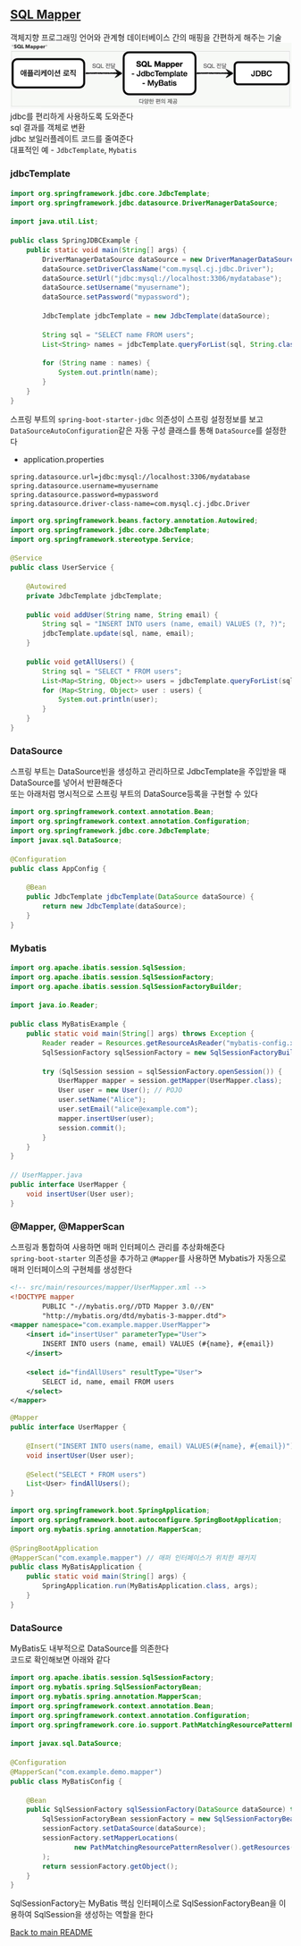 ## [SQL Mapper](docs/sqlmapper.md)
객체지향 프로그래밍 언어와 관계형 데이터베이스 간의 매핑을 간편하게 해주는 기술
![img_2.png](img_2.png)
jdbc를 편리하게 사용하도록 도와준다<br>
sql 결과를 객체로 변환<br>
jdbc 보일러플레이트 코드를 줄여준다<br>
대표적인 예 - `JdbcTemplate`, `Mybatis`

### jdbcTemplate
```java
import org.springframework.jdbc.core.JdbcTemplate;
import org.springframework.jdbc.datasource.DriverManagerDataSource;

import java.util.List;

public class SpringJDBCExample {
    public static void main(String[] args) {
        DriverManagerDataSource dataSource = new DriverManagerDataSource();
        dataSource.setDriverClassName("com.mysql.cj.jdbc.Driver");
        dataSource.setUrl("jdbc:mysql://localhost:3306/mydatabase");
        dataSource.setUsername("myusername");
        dataSource.setPassword("mypassword");

        JdbcTemplate jdbcTemplate = new JdbcTemplate(dataSource);

        String sql = "SELECT name FROM users";
        List<String> names = jdbcTemplate.queryForList(sql, String.class);

        for (String name : names) {
            System.out.println(name);
        }
    }
}
```
스프링 부트의 `spring-boot-starter-jdbc` 의존성이 스프링 설정정보를 보고<br> `DataSourceAutoConfiguration`같은 자동 구성 클래스를 통해 `DataSource`를 설정한다<br>
- application.properties
```properties
spring.datasource.url=jdbc:mysql://localhost:3306/mydatabase
spring.datasource.username=myusername
spring.datasource.password=mypassword
spring.datasource.driver-class-name=com.mysql.cj.jdbc.Driver
```
```java
import org.springframework.beans.factory.annotation.Autowired;
import org.springframework.jdbc.core.JdbcTemplate;
import org.springframework.stereotype.Service;

@Service
public class UserService {

    @Autowired
    private JdbcTemplate jdbcTemplate;

    public void addUser(String name, String email) {
        String sql = "INSERT INTO users (name, email) VALUES (?, ?)";
        jdbcTemplate.update(sql, name, email);
    }

    public void getAllUsers() {
        String sql = "SELECT * FROM users";
        List<Map<String, Object>> users = jdbcTemplate.queryForList(sql);
        for (Map<String, Object> user : users) {
            System.out.println(user);
        }
    }
}
```
### DataSource
스프링 부트는 DataSource빈을 생성하고 관리하므로 JdbcTemplate을 주입받을 때 DataSource를 넣어서 반환해준다<br>
또는 아래처럼 명시적으로 스프링 부트의 DataSource등록을 구현할 수 있다
```java
import org.springframework.context.annotation.Bean;
import org.springframework.context.annotation.Configuration;
import org.springframework.jdbc.core.JdbcTemplate;
import javax.sql.DataSource;

@Configuration
public class AppConfig {

    @Bean
    public JdbcTemplate jdbcTemplate(DataSource dataSource) {
        return new JdbcTemplate(dataSource);
    }
}
```
### Mybatis
```java
import org.apache.ibatis.session.SqlSession;
import org.apache.ibatis.session.SqlSessionFactory;
import org.apache.ibatis.session.SqlSessionFactoryBuilder;

import java.io.Reader;

public class MyBatisExample {
    public static void main(String[] args) throws Exception {
        Reader reader = Resources.getResourceAsReader("mybatis-config.xml");
        SqlSessionFactory sqlSessionFactory = new SqlSessionFactoryBuilder().build(reader);
        
        try (SqlSession session = sqlSessionFactory.openSession()) {
            UserMapper mapper = session.getMapper(UserMapper.class);
            User user = new User(); // POJO
            user.setName("Alice");
            user.setEmail("alice@example.com");
            mapper.insertUser(user);
            session.commit();
        }
    }
}

// UserMapper.java
public interface UserMapper {
    void insertUser(User user);
}
```
### @Mapper, @MapperScan
스프링과 통합하여 사용하면 매퍼 인터페이스 관리를 추상화해준다<br>
`spring-boot-starter` 의존성을 추가하고 `@Mapper`를 사용하면 Mybatis가 자동으로 매퍼 인터페이스의 구현체를 생성한다


```xml
<!-- src/main/resources/mapper/UserMapper.xml -->
<!DOCTYPE mapper
        PUBLIC "-//mybatis.org//DTD Mapper 3.0//EN"
        "http://mybatis.org/dtd/mybatis-3-mapper.dtd">
<mapper namespace="com.example.mapper.UserMapper">
    <insert id="insertUser" parameterType="User">
        INSERT INTO users (name, email) VALUES (#{name}, #{email})
    </insert>

    <select id="findAllUsers" resultType="User">
        SELECT id, name, email FROM users
    </select>
</mapper>

```
```java
@Mapper
public interface UserMapper {

    @Insert("INSERT INTO users(name, email) VALUES(#{name}, #{email})")
    void insertUser(User user);

    @Select("SELECT * FROM users")
    List<User> findAllUsers();
}
```
```java
import org.springframework.boot.SpringApplication;
import org.springframework.boot.autoconfigure.SpringBootApplication;
import org.mybatis.spring.annotation.MapperScan;

@SpringBootApplication
@MapperScan("com.example.mapper") // 매퍼 인터페이스가 위치한 패키지
public class MyBatisApplication {
    public static void main(String[] args) {
        SpringApplication.run(MyBatisApplication.class, args);
    }
}
```
### DataSource 
MyBatis도 내부적으로 DataSource를 의존한다<br>
코드로 확인해보면 아래와 같다
```java
import org.apache.ibatis.session.SqlSessionFactory;
import org.mybatis.spring.SqlSessionFactoryBean;
import org.mybatis.spring.annotation.MapperScan;
import org.springframework.context.annotation.Bean;
import org.springframework.context.annotation.Configuration;
import org.springframework.core.io.support.PathMatchingResourcePatternResolver;

import javax.sql.DataSource;

@Configuration
@MapperScan("com.example.demo.mapper")
public class MyBatisConfig {

    @Bean
    public SqlSessionFactory sqlSessionFactory(DataSource dataSource) throws Exception {
        SqlSessionFactoryBean sessionFactory = new SqlSessionFactoryBean();
        sessionFactory.setDataSource(dataSource);
        sessionFactory.setMapperLocations(
                new PathMatchingResourcePatternResolver().getResources("classpath:mappers/*.xml")
        );
        return sessionFactory.getObject();
    }
}
```
SqlSessionFactory는 MyBatis 핵심 인터페이스로 SqlSessionFactoryBean을 이용하여 SqlSession을 생성하는 역할을 한다<br>


[Back to main README](../README.md)